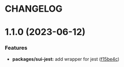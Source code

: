 # CHANGELOG

# 1.1.0 (2023-06-12)


### Features

* **packages/sui-jest:** add wrapper for jest ([f15be4c](https://github.com/SUI-Components/sui/commit/f15be4c48d8b1ade07a407c0781c79b181b4a52b))



